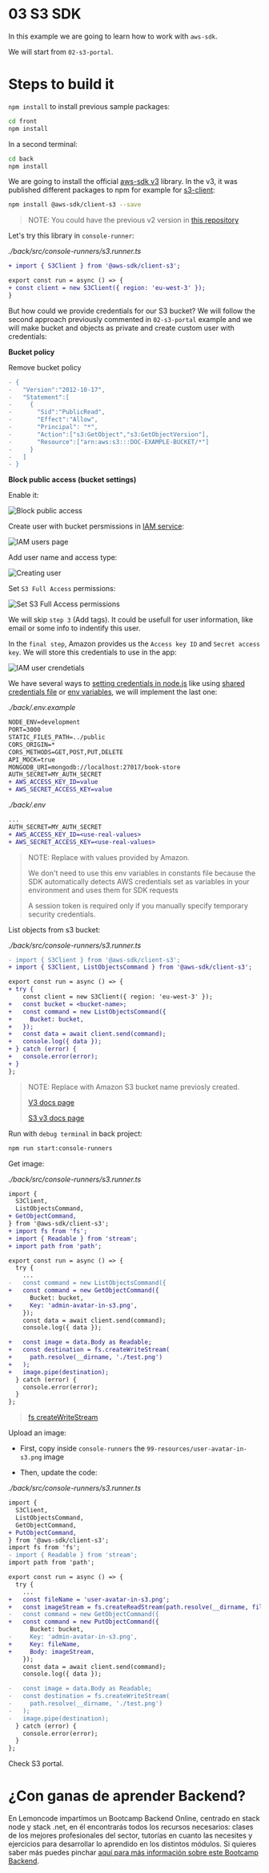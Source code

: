 # 03 S3 SDK

In this example we are going to learn how to work with `aws-sdk`.

We will start from `02-s3-portal`.

# Steps to build it

`npm install` to install previous sample packages:

```bash
cd front
npm install

```

In a second terminal:

```bash
cd back
npm install

```

We are going to install the official [aws-sdk v3](https://github.com/aws/aws-sdk-js-v3) library. In the v3, it was published different packages to npm for example for [s3-client](https://www.npmjs.com/package/@aws-sdk/client-s3):

```bash
npm install @aws-sdk/client-s3 --save

```

> NOTE: You could have the previous v2 version in [this repository](https://github.com/aws/aws-sdk-js)

Let's try this library in `console-runner`:

_./back/src/console-runners/s3.runner.ts_

```diff
+ import { S3Client } from '@aws-sdk/client-s3';

export const run = async () => {
+ const client = new S3Client({ region: 'eu-west-3' });
}

```

But how could we provide credentials for our S3 bucket? We will follow the second approach previously commented in `02-s3-portal` example and we will make bucket and objects as private and create custom user with credentials:

**Bucket policy**

Remove bucket policy

```diff
- {
-   "Version":"2012-10-17",
-   "Statement":[
-     {
-       "Sid":"PublicRead",
-       "Effect":"Allow",
-       "Principal": "*",
-       "Action":["s3:GetObject","s3:GetObjectVersion"],
-       "Resource":["arn:aws:s3:::DOC-EXAMPLE-BUCKET/*"]
-     }
-   ]
- }

```

**Block public access (bucket settings)**

Enable it:

![Block public access](./readme-resources/01-enable-bucket-private-access.png)

Create user with bucket persmissions in [IAM service](https://aws.amazon.com/iam/):

![IAM users page](./readme-resources/02-iam-users-page.png)

Add user name and access type:

![Creating user](./readme-resources/03-creating-user.png)

Set `S3 Full Access` permissions:

![Set S3 Full Access permissions](./readme-resources/04-set-permissions.png)

We will skip `step 3` (Add tags). It could be usefull for user information, like email or some info to indentify this user.

In the `final step`, Amazon provides us the `Access key ID` and `Secret access key`. We will store this credentials to use in the app:

![IAM user crendetials](./readme-resources/05-copy-credentials.png)

We have several ways to [setting credentials in node.js](https://docs.aws.amazon.com/sdk-for-javascript/v2/developer-guide/setting-credentials-node.html) like using [shared credentials file](https://docs.aws.amazon.com/sdk-for-javascript/v2/developer-guide/loading-node-credentials-shared.html) or [env variables](https://docs.aws.amazon.com/sdk-for-javascript/v2/developer-guide/loading-node-credentials-environment.html), we will implement the last one:

_./back/.env.example_

```diff
NODE_ENV=development
PORT=3000
STATIC_FILES_PATH=../public
CORS_ORIGIN=*
CORS_METHODS=GET,POST,PUT,DELETE
API_MOCK=true
MONGODB_URI=mongodb://localhost:27017/book-store
AUTH_SECRET=MY_AUTH_SECRET
+ AWS_ACCESS_KEY_ID=value
+ AWS_SECRET_ACCESS_KEY=value

```

_./back/.env_

```diff
...
AUTH_SECRET=MY_AUTH_SECRET
+ AWS_ACCESS_KEY_ID=<use-real-values>
+ AWS_SECRET_ACCESS_KEY=<use-real-values>

```

> NOTE: Replace <use-real-values> with values provided by Amazon.
>
> We don't need to use this env variables in constants file because the SDK automatically detects AWS credentials set as variables in your environment and uses them for SDK requests
>
> A session token is required only if you manually specify temporary security credentials.

List objects from s3 bucket:

_./back/src/console-runners/s3.runner.ts_

```diff
- import { S3Client } from '@aws-sdk/client-s3';
+ import { S3Client, ListObjectsCommand } from '@aws-sdk/client-s3';

export const run = async () => {
+ try {
    const client = new S3Client({ region: 'eu-west-3' });
+   const bucket = <bucket-name>;
+   const command = new ListObjectsCommand({
+     Bucket: bucket,
+   });
+   const data = await client.send(command);
+   console.log({ data });
+ } catch (error) {
+   console.error(error);
+ }
};

```
> NOTE: Replace <bucket-name> with Amazon S3 bucket name previosly created.
>
> [V3 docs page](https://docs.aws.amazon.com/AWSJavaScriptSDK/v3/latest/index.html)
>
> [S3 v3 docs page](https://docs.aws.amazon.com/AWSJavaScriptSDK/v3/latest/clients/client-s3/index.html)

Run with `debug terminal` in back project:

```bash
npm run start:console-runners

```

Get image:

_./back/src/console-runners/s3.runner.ts_

```diff
import {
  S3Client,
  ListObjectsCommand,
+ GetObjectCommand,
} from '@aws-sdk/client-s3';
+ import fs from 'fs';
+ import { Readable } from 'stream';
+ import path from 'path';

export const run = async () => {
  try {
    ...
-   const command = new ListObjectsCommand({
+   const command = new GetObjectCommand({
      Bucket: bucket,
+     Key: 'admin-avatar-in-s3.png',
    });
    const data = await client.send(command);
    console.log({ data });

+   const image = data.Body as Readable;
+   const destination = fs.createWriteStream(
+     path.resolve(__dirname, './test.png')
+   );
+   image.pipe(destination);
  } catch (error) {
    console.error(error);
  }
};

```

> [fs createWriteStream](https://nodejs.org/dist/latest-v14.x/docs/api/fs.html#fs_fs_createwritestream_path_options)


Upload an image:

- First, copy inside `console-runners` the `99-resources/user-avatar-in-s3.png` image

- Then, update the code:

_./back/src/console-runners/s3.runner.ts_

```diff
import {
  S3Client,
  ListObjectsCommand,
  GetObjectCommand,
+ PutObjectCommand,
} from '@aws-sdk/client-s3';
import fs from 'fs';
- import { Readable } from 'stream';
import path from 'path';

export const run = async () => {
  try {
    ...
+   const fileName = 'user-avatar-in-s3.png';
+   const imageStream = fs.createReadStream(path.resolve(__dirname, fileName));
-   const command = new GetObjectCommand({
+   const command = new PutObjectCommand({
      Bucket: bucket,
-     Key: 'admin-avatar-in-s3.png',
+     Key: fileName,
+     Body: imageStream,
    });
    const data = await client.send(command);
    console.log({ data });

-   const image = data.Body as Readable;
-   const destination = fs.createWriteStream(
-     path.resolve(__dirname, './test.png')
-   );
-   image.pipe(destination);
  } catch (error) {
    console.error(error);
  }
};

```

Check S3 portal.

# ¿Con ganas de aprender Backend?

En Lemoncode impartimos un Bootcamp Backend Online, centrado en stack node y stack .net, en él encontrarás todos los recursos necesarios: clases de los mejores profesionales del sector, tutorías en cuanto las necesites y ejercicios para desarrollar lo aprendido en los distintos módulos. Si quieres saber más puedes pinchar [aquí para más información sobre este Bootcamp Backend](https://lemoncode.net/bootcamp-backend#bootcamp-backend/banner).
